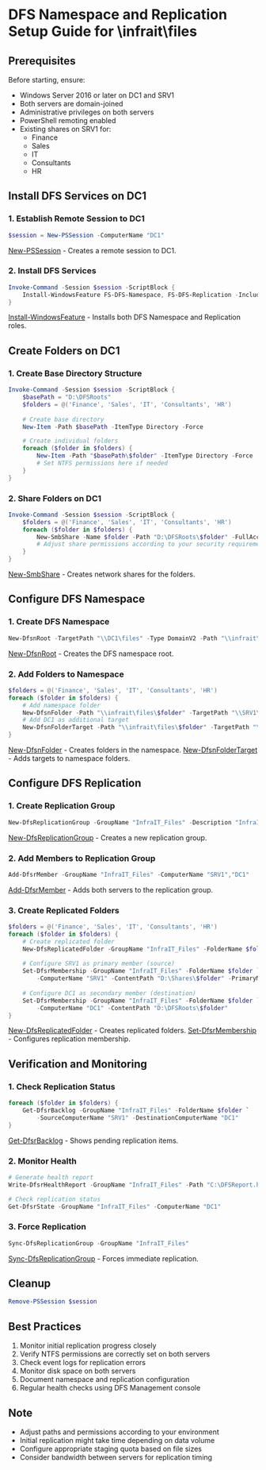# DFS Namespace and Replication Setup Guide for \\infrait\files

## Prerequisites
Before starting, ensure:
- Windows Server 2016 or later on DC1 and SRV1
- Both servers are domain-joined
- Administrative privileges on both servers
- PowerShell remoting enabled
- Existing shares on SRV1 for:
  - Finance
  - Sales
  - IT
  - Consultants
  - HR

## Install DFS Services on DC1

### 1. Establish Remote Session to DC1
```powershell
$session = New-PSSession -ComputerName "DC1"
```
[New-PSSession](https://learn.microsoft.com/en-us/powershell/module/microsoft.powershell.core/new-pssession) - Creates a remote session to DC1.

### 2. Install DFS Services
```powershell
Invoke-Command -Session $session -ScriptBlock {
    Install-WindowsFeature FS-DFS-Namespace, FS-DFS-Replication -IncludeManagementTools
}
```
[Install-WindowsFeature](https://learn.microsoft.com/en-us/powershell/module/servermanager/install-windowsfeature) - Installs both DFS Namespace and Replication roles.

## Create Folders on DC1

### 1. Create Base Directory Structure
```powershell
Invoke-Command -Session $session -ScriptBlock {
    $basePath = "D:\DFSRoots"
    $folders = @('Finance', 'Sales', 'IT', 'Consultants', 'HR')
    
    # Create base directory
    New-Item -Path $basePath -ItemType Directory -Force

    # Create individual folders
    foreach ($folder in $folders) {
        New-Item -Path "$basePath\$folder" -ItemType Directory -Force
        # Set NTFS permissions here if needed
    }
}
```

### 2. Share Folders on DC1
```powershell
Invoke-Command -Session $session -ScriptBlock {
    $folders = @('Finance', 'Sales', 'IT', 'Consultants', 'HR')
    foreach ($folder in $folders) {
        New-SmbShare -Name $folder -Path "D:\DFSRoots\$folder" -FullAccess "Everyone"
        # Adjust share permissions according to your security requirements
    }
}
```
[New-SmbShare](https://learn.microsoft.com/en-us/powershell/module/smbshare/new-smbshare) - Creates network shares for the folders.

## Configure DFS Namespace

### 1. Create DFS Namespace
```powershell
New-DfsnRoot -TargetPath "\\DC1\files" -Type DomainV2 -Path "\\infrait\files"
```
[New-DfsnRoot](https://learn.microsoft.com/en-us/powershell/module/dfsn/new-dfsnroot) - Creates the DFS namespace root.

### 2. Add Folders to Namespace
```powershell
$folders = @('Finance', 'Sales', 'IT', 'Consultants', 'HR')
foreach ($folder in $folders) {
    # Add namespace folder
    New-DfsnFolder -Path "\\infrait\files\$folder" -TargetPath "\\SRV1\$folder"
    # Add DC1 as additional target
    New-DfsnFolderTarget -Path "\\infrait\files\$folder" -TargetPath "\\DC1\$folder"
}
```
[New-DfsnFolder](https://learn.microsoft.com/en-us/powershell/module/dfsn/new-dfsnfolder) - Creates folders in the namespace.
[New-DfsnFolderTarget](https://learn.microsoft.com/en-us/powershell/module/dfsn/new-dfsntarget) - Adds targets to namespace folders.

## Configure DFS Replication

### 1. Create Replication Group
```powershell
New-DfsReplicationGroup -GroupName "InfraIT_Files" -Description "InfraIT Files Replication"
```
[New-DfsReplicationGroup](https://learn.microsoft.com/en-us/powershell/module/dfsr/new-dfsreplicationgroup) - Creates a new replication group.

### 2. Add Members to Replication Group
```powershell
Add-DfsrMember -GroupName "InfraIT_Files" -ComputerName "SRV1","DC1"
```
[Add-DfsrMember](https://learn.microsoft.com/en-us/powershell/module/dfsr/add-dfsrmember) - Adds both servers to the replication group.

### 3. Create Replicated Folders
```powershell
$folders = @('Finance', 'Sales', 'IT', 'Consultants', 'HR')
foreach ($folder in $folders) {
    # Create replicated folder
    New-DfsReplicatedFolder -GroupName "InfraIT_Files" -FolderName $folder -DfsnPath "\\infrait\files\$folder"
    
    # Configure SRV1 as primary member (source)
    Set-DfsrMembership -GroupName "InfraIT_Files" -FolderName $folder `
        -ComputerName "SRV1" -ContentPath "D:\Shares\$folder" -PrimaryMember $true
    
    # Configure DC1 as secondary member (destination)
    Set-DfsrMembership -GroupName "InfraIT_Files" -FolderName $folder `
        -ComputerName "DC1" -ContentPath "D:\DFSRoots\$folder"
}
```
[New-DfsReplicatedFolder](https://learn.microsoft.com/en-us/powershell/module/dfsr/new-dfsreplicatedfolder) - Creates replicated folders.
[Set-DfsrMembership](https://learn.microsoft.com/en-us/powershell/module/dfsr/set-dfsrmembership) - Configures replication membership.

## Verification and Monitoring

### 1. Check Replication Status
```powershell
foreach ($folder in $folders) {
    Get-DfsrBacklog -GroupName "InfraIT_Files" -FolderName $folder `
        -SourceComputerName "SRV1" -DestinationComputerName "DC1"
}
```
[Get-DfsrBacklog](https://learn.microsoft.com/en-us/powershell/module/dfsr/get-dfsrbacklog) - Shows pending replication items.

### 2. Monitor Health
```powershell
# Generate health report
Write-DfsrHealthReport -GroupName "InfraIT_Files" -Path "C:\DFSReport.html"

# Check replication status
Get-DfsrState -GroupName "InfraIT_Files" -ComputerName "DC1"
```

### 3. Force Replication
```powershell
Sync-DfsReplicationGroup -GroupName "InfraIT_Files"
```
[Sync-DfsReplicationGroup](https://learn.microsoft.com/en-us/powershell/module/dfsr/sync-dfsreplicationgroup) - Forces immediate replication.

## Cleanup
```powershell
Remove-PSSession $session
```

## Best Practices
1. Monitor initial replication progress closely
2. Verify NTFS permissions are correctly set on both servers
3. Check event logs for replication errors
4. Monitor disk space on both servers
5. Document namespace and replication configuration
6. Regular health checks using DFS Management console

## Note
- Adjust paths and permissions according to your environment
- Initial replication might take time depending on data volume
- Configure appropriate staging quota based on file sizes
- Consider bandwidth between servers for replication timing